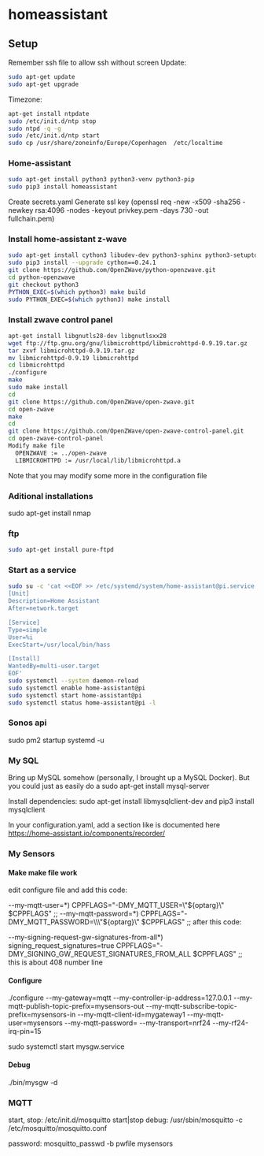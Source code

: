 # homeassistant


## Setup
Remember ssh file to allow ssh without screen
Update:
```sh
sudo apt-get update
sudo apt-get upgrade
```
Timezone:
```sh
apt-get install ntpdate
sudo /etc/init.d/ntp stop
sudo ntpd -q -g
sudo /etc/init.d/ntp start
sudo cp /usr/share/zoneinfo/Europe/Copenhagen  /etc/localtime
```


### Home-assistant
```sh
sudo apt-get install python3 python3-venv python3-pip
sudo pip3 install homeassistant
```
Create secrets.yaml
Generate ssl key (openssl req -new -x509 -sha256 -newkey rsa:4096 -nodes -keyout privkey.pem -days 730 -out fullchain.pem)

### Install home-assistant z-wave
```sh
sudo apt-get install cython3 libudev-dev python3-sphinx python3-setuptools git
sudo pip3 install --upgrade cython==0.24.1
git clone https://github.com/OpenZWave/python-openzwave.git
cd python-openzwave
git checkout python3
PYTHON_EXEC=$(which python3) make build
sudo PYTHON_EXEC=$(which python3) make install
```

### Install zwave control panel
```sh
apt-get install libgnutls28-dev libgnutlsxx28
wget ftp://ftp.gnu.org/gnu/libmicrohttpd/libmicrohttpd-0.9.19.tar.gz
tar zxvf libmicrohttpd-0.9.19.tar.gz
mv libmicrohttpd-0.9.19 libmicrohttpd
cd libmicrohttpd
./configure
make
sudo make install
cd
git clone https://github.com/OpenZWave/open-zwave.git
cd open-zwave
make
cd
git clone https://github.com/OpenZWave/open-zwave-control-panel.git
cd open-zwave-control-panel
Modify make file
  OPENZWAVE := ../open-zwave
  LIBMICROHTTPD := /usr/local/lib/libmicrohttpd.a
```
Note that you may modify some more in the configuration file 

### Aditional installations
sudo apt-get install nmap


### ftp
```sh
sudo apt-get install pure-ftpd
```

### Start as a service
```sh
sudo su -c 'cat <<EOF >> /etc/systemd/system/home-assistant@pi.service
[Unit]
Description=Home Assistant
After=network.target

[Service]
Type=simple
User=%i
ExecStart=/usr/local/bin/hass

[Install]
WantedBy=multi-user.target
EOF'
sudo systemctl --system daemon-reload
sudo systemctl enable home-assistant@pi
sudo systemctl start home-assistant@pi
sudo systemctl status home-assistant@pi -l
 ```

### Sonos api
sudo pm2 startup systemd -u

### My SQL
Bring up MySQL somehow (personally, I brought up a MySQL Docker). But you could just as easily do a sudo apt-get install mysql-server

Install dependencies: sudo apt-get install libmysqlclient-dev and pip3 install mysqlclient

In your configuration.yaml, add a section like is documented here
https://home-assistant.io/components/recorder/


### My Sensors
#### Make make file work
edit configure file and add this code:

--my-mqtt-user=*)
    CPPFLAGS="-DMY_MQTT_USER=\\\"${optarg}\\\" $CPPFLAGS"
    ;;
--my-mqtt-password=*)
    CPPFLAGS="-DMY_MQTT_PASSWORD=\\\"${optarg}\\\" $CPPFLAGS"
    ;;
after this code:

--my-signing-request-gw-signatures-from-all*)
        signing_request_signatures=true
        CPPFLAGS="-DMY_SIGNING_GW_REQUEST_SIGNATURES_FROM_ALL $CPPFLAGS"
        ;;
this is about 408 number line

#### Configure
./configure --my-gateway=mqtt --my-controller-ip-address=127.0.0.1 --my-mqtt-publish-topic-prefix=mysensors-out --my-mqtt-subscribe-topic-prefix=mysensors-in --my-mqtt-client-id=mygateway1 --my-mqtt-user=mysensors --my-mqtt-password=<password> --my-transport=nrf24 --my-rf24-irq-pin=15

sudo systemctl start mysgw.service

#### Debug
./bin/mysgw -d

### MQTT
start, stop: /etc/init.d/mosquitto start|stop
debug: /usr/sbin/mosquitto -c /etc/mosquitto/mosquitto.conf

password:
mosquitto_passwd -b pwfile mysensors <password>

